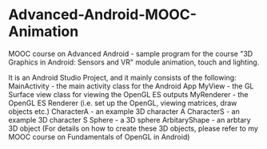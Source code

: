 # Advanced-Android-MOOC-Animation
MOOC course on Advanced Android - sample program for the course "3D Graphics in Android: Sensors and VR" module animation, touch and lighting. 

It is an Android Studio Project, and it mainly consists of the following:
MainActivity - the main activity class for the Android App
MyView - the GL Surface view class for viewing the OpenGL ES outputs
MyRenderer - the OpenGL ES Renderer (i.e. set up the OpenGL, viewing matrices, draw objects etc.)
CharacterA - an example 3D character A 
CharacterS - an example 3D character S 
Sphere - a 3D sphere
ArbitaryShape - an arbtary 3D object
(For details on how to create these 3D objects, please refer to my MOOC course on Fundamentals of OpenGL in Android)